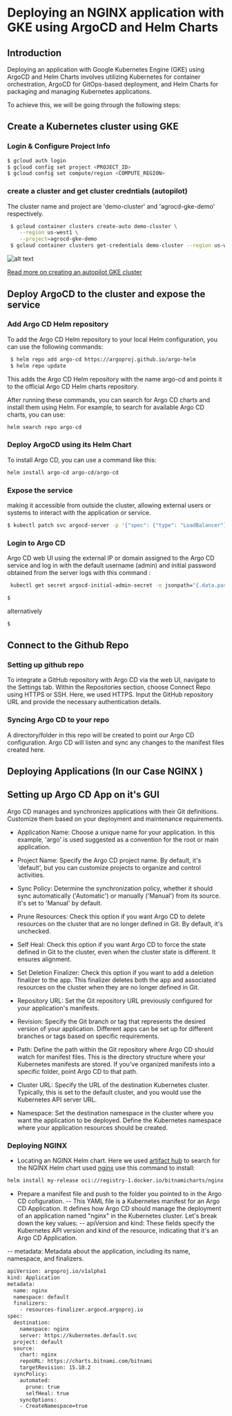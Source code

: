 # Deploying an NGINX application with GKE using ArgoCD and Helm Charts

## Introduction 
Deploying an application with Google Kubernetes Engine (GKE) using ArgoCD and Helm Charts involves utilizing Kubernetes for container orchestration, ArgoCD for GitOps-based deployment, and Helm Charts for packaging and managing Kubernetes applications. 

To achieve this, we will be going through the following steps:


## Create a Kubernetes cluster using GKE

### Login & Configure Project Info
```sh
$ gcloud auth login 
$ gcloud config set project <PROJECT_ID>
$ gcloud config set compute/region <COMPUTE_REGION>
```
### create a cluster and get cluster credntials  (autopilot)
The cluster name and project are 'demo-cluster' and 'agrocd-gke-demo' respectively.
```sh
 $ gcloud container clusters create-auto demo-cluster \
    --region us-west1 \
    --project=agrocd-gke-demo
 $ gcloud container clusters get-credentials demo-cluster --region us-west1 --project=agrocd-gke-demo
```
![alt text](http://url/to/img.png)

[Read more on creating an autopilot GKE cluster](https://cloud.google.com/kubernetes-engine/docs/how-to/creating-an-autopilot-cluster)



## Deploy ArgoCD to the cluster and expose the service 

### Add Argo CD Helm repository
To add the Argo CD Helm repository to your local Helm configuration, you can use the following commands: 
```sh
 $ helm repo add argo-cd https://argoproj.github.io/argo-helm
 $ helm repo update
```
This adds the Argo CD Helm repository with the name argo-cd and points it to the official Argo CD Helm charts repository.

After running these commands, you can search for Argo CD charts and install them using Helm. For example, to search for available Argo CD charts, you can use:
```sh
helm search repo argo-cd
```
### Deploy ArgoCD using its Helm Chart
To install Argo CD, you can use a command like this:
```sh
helm install argo-cd argo-cd/argo-cd
```
### Expose the service
making it accessible from outside the cluster, allowing external users or systems to interact with the application or service. 
```sh
$ kubectl patch svc argocd-server -p '{"spec": {"type": "LoadBalancer"}}'
```

### Login to Argo CD
Argo CD web UI using the external IP or domain assigned to the Argo CD service and log in with the default username (admin) and initial password obtained from the server logs with this command :
```sh
 kubectl get secret argocd-initial-admin-secret -o jsonpath="{.data.password}" | base64 -d; echo
```
```sh
$ 
``` 
alternatively

```sh
$ 
``` 

## Connect to the Github Repo


### Setting up github repo
To integrate a GitHub repository with Argo CD via the web UI, navigate to the Settings tab. Within the Repositories section, choose Connect Repo using HTTPS or SSH. Here, we used HTTPS.
Input the GitHub repository URL and provide the necessary authentication details.



### Syncing Argo CD to your repo
A directory/folder in this repo will be created to point our Argo CD configuration. Argo CD will listen and sync any changes to the manifest files created here.

## Deploying Applications (In our Case NGINX )

## Setting up Argo CD App on it's GUI
Argo CD manages and synchronizes applications with their Git definitions. Customize them based on your deployment and maintenance requirements. 
- Application Name:
Choose a unique name for your application. In this example, 'argo' is used suggested as a convention for the root or main application.

- Project Name:
Specify the Argo CD project name. By default, it's 'default', but you can customize projects to organize and control activities.

- Sync Policy:
Determine the synchronization policy, whether it should sync automatically ('Automatic') or manually ('Manual') from its source. It's set to 'Manual' by default.

- Prune Resources:
Check this option if you want Argo CD to delete resources on the cluster that are no longer defined in Git. By default, it's unchecked.

- Self Heal:
Check this option if you want Argo CD to force the state defined in Git to the cluster, even when the cluster state is different. It ensures alignment.

- Set Deletion Finalizer:
Check this option if you want to add a deletion finalizer to the app. This finalizer deletes both the app and associated resources on the cluster when they are no longer defined in Git.

- Repository URL:
Set the Git repository URL previously configured for your application's manifests.

- Revision:
Specify the Git branch or tag that represents the desired version of your application. Different apps can be set up for different branches or tags based on specific requirements.

- Path:
Define the path within the Git repository where Argo CD should watch for manifest files. This is the directory structure where your Kubernetes manifests are stored. If you've organized manifests into a specific folder, point Argo CD to that path.

- Cluster URL:
Specify the URL of the destination Kubernetes cluster. Typically, this is set to the default cluster, and you would use the Kubernetes API server URL.

- Namespace:
Set the destination namespace in the cluster where you want the application to be deployed. Define the Kubernetes namespace where your application resources should be created.


### Deploying NGINX 
- Locating an NGINX Helm chart. Here we used [artifact hub](https://artifacthub.io/.) to search for the NGINX Helm chart used [nginx](https://artifacthub.io/packages/helm/bitnami/nginx)
use this command to install:
```sh
helm install my-release oci://registry-1.docker.io/bitnamicharts/nginx
```

- Prepare a manifest file and push to the folder you pointed to in the Argo CD cofiguration.
-- This YAML file is a Kubernetes manifest for an Argo CD Application. It defines how Argo CD should manage the deployment of an application named "nginx" in the Kubernetes cluster. Let's break down the key values:
-- apiVersion and kind: These fields specify the Kubernetes API version and kind of the resource, indicating that it's an Argo CD Application.

-- metadata: Metadata about the application, including its name, namespace, and finalizers.

```sh
apiVersion: argoproj.io/v1alpha1
kind: Application
metadata:
  name: nginx
  namespace: default
  finalizers:
    - resources-finalizer.argocd.argoproj.io
spec:
  destination:
    namespace: nginx
    server: https://kubernetes.default.svc
  project: default
  source:
    chart: nginx
    repoURL: https://charts.bitnami.com/bitnami
    targetRevision: 15.10.2
  syncPolicy:
    automated:
      prune: true
      selfHeal: true
    syncOptions:
    - CreateNamespace=true
```
